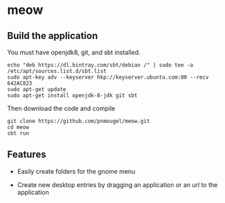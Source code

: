 # meow

## Build the application

You must have openjdk8, git, and sbt installed.

```
echo "deb https://dl.bintray.com/sbt/debian /" | sudo tee -a /etc/apt/sources.list.d/sbt.list
sudo apt-key adv --keyserver hkp://keyserver.ubuntu.com:80 --recv 642AC823
sudo apt-get update
sudo apt-get install openjdk-8-jdk git sbt
```

Then download the code and compile

```
git clone https://github.com/pnmougel/meow.git
cd meow
sbt run
```

## Features

* Easily create folders for the gnome menu

* Create new desktop entries by dragging an application or an url to the application
